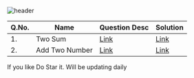 ![header](https://capsule-render.vercel.app/api?type=waving&color=gradient&customColorList=0,1,2,3,4,6,7,8,10,12,14,15,17,18,19,20,21,22,23,24,25,26,27,28,30&height=300&section=header&text=Leetcode&fontSize=100&animation=fadeIn&fontAlignY=38&desc=Top%20Interview%20Questions&descAlignY=54&descAlign=61&descSize=20&theme=tokyonight)

|Q.No.|	Name |	Question Desc |	Solution	 |
|------|-----------|--------|---------|
|1.	|Two Sum	|[Link](https://leetcode.com/problems/two-sum/?envType=featured-list&envId=top-interview-questions)	| [Link](https://github.com/sailohitaksh-cryptic/Leetcode/blob/main/1_Two_Sum.cpp)	|
|2.	|Add Two Number	|[Link](https://leetcode.com/problems/add-two-numbers/description/?envType=featured-list&envId=top-interview-questions)	|[Link](https://github.com/sailohitaksh-cryptic/Leetcode/blob/main/2_Add_Two_Numbers.cpp)	|





If you like Do Star it.
Will be updating daily
